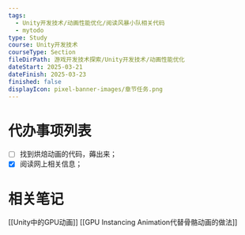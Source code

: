 ```yaml
---
tags:
  - Unity开发技术/动画性能优化/阅读风暴小队相关代码
  - mytodo
type: Study
course: Unity开发技术
courseType: Section
fileDirPath: 游戏开发技术探索/Unity开发技术/动画性能优化
dateStart: 2025-03-21
dateFinish: 2025-03-23
finished: false
displayIcon: pixel-banner-images/章节任务.png
---
```

# 代办事项列表
- [ ] 找到烘焙动画的代码，薅出来； 
- [x] 阅读网上相关信息；
# 相关笔记
[[Unity中的GPU动画]]
[[GPU Instancing Animation代替骨骼动画的做法]]




